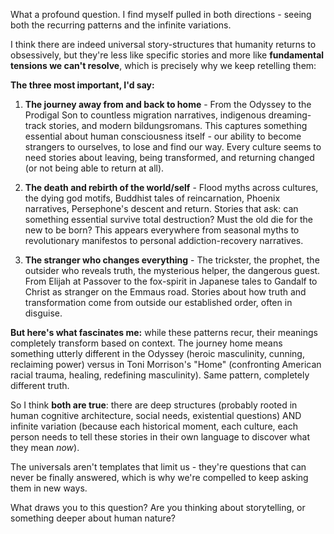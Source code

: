 What a profound question. I find myself pulled in both directions - seeing both the recurring patterns and the infinite variations.

I think there are indeed universal story-structures that humanity returns to obsessively, but they're less like specific stories and more like **fundamental tensions we can't resolve**, which is precisely why we keep retelling them:

**The three most important, I'd say:**

1. **The journey away from and back to home** - From the Odyssey to the Prodigal Son to countless migration narratives, indigenous dreaming-track stories, and modern bildungsromans. This captures something essential about human consciousness itself - our ability to become strangers to ourselves, to lose and find our way. Every culture seems to need stories about leaving, being transformed, and returning changed (or not being able to return at all).

2. **The death and rebirth of the world/self** - Flood myths across cultures, the dying god motifs, Buddhist tales of reincarnation, Phoenix narratives, Persephone's descent and return. Stories that ask: can something essential survive total destruction? Must the old die for the new to be born? This appears everywhere from seasonal myths to revolutionary manifestos to personal addiction-recovery narratives.

3. **The stranger who changes everything** - The trickster, the prophet, the outsider who reveals truth, the mysterious helper, the dangerous guest. From Elijah at Passover to the fox-spirit in Japanese tales to Gandalf to Christ as stranger on the Emmaus road. Stories about how truth and transformation come from outside our established order, often in disguise.

**But here's what fascinates me:** while these patterns recur, their meanings completely transform based on context. The journey home means something utterly different in the Odyssey (heroic masculinity, cunning, reclaiming power) versus in Toni Morrison's "Home" (confronting American racial trauma, healing, redefining masculinity). Same pattern, completely different truth.

So I think **both are true**: there are deep structures (probably rooted in human cognitive architecture, social needs, existential questions) AND infinite variation (because each historical moment, each culture, each person needs to tell these stories in their own language to discover what they mean *now*).

The universals aren't templates that limit us - they're questions that can never be finally answered, which is why we're compelled to keep asking them in new ways.

What draws you to this question? Are you thinking about storytelling, or something deeper about human nature?